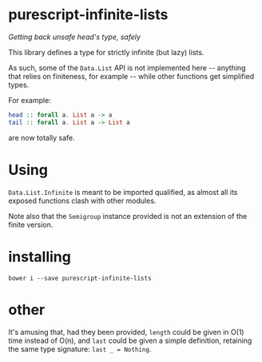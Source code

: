 # purescript-infinite-lists

*Getting back unsafe head's type, safely*

This library defines a type for strictly infinite (but lazy) lists.

As such, some of the `Data.List` API is not implemented here -- anything that
relies on finiteness, for example -- while other functions get simplified types.

For example:
```purescript
head :: forall a. List a -> a
tail :: forall a. List a -> List a
```
are now totally safe.

# Using

`Data.List.Infinite` is meant to be imported qualified, as almost all its exposed
functions clash with other modules.

Note also that the `Semigroup` instance provided is not an extension of the
finite version.

# installing

`bower i --save purescript-infinite-lists`

# other

It's amusing that, had they been provided, `length` could be given in O(1) time
instead of O(n), and `last` could be given a simple definition, retaining the
same type signature: `last _ = Nothing`.
